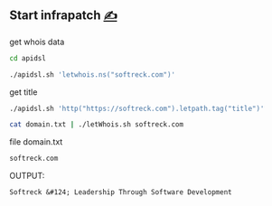 
## Start infrapatch [<span style='font-size:20px;'>&#x270D;</span>](https://github.com/infrapatch/bash/edit/main/DOCS/START.md)


get whois data

```bash
cd apidsl
```

```bash
./apidsl.sh 'letwhois.ns("softreck.com")'
```
get title

```bash
./apidsl.sh 'http("https://softreck.com").letpath.tag("title")'
```

```bash
cat domain.txt | ./letWhois.sh softreck.com
```

file domain.txt
```bash
softreck.com
```

OUTPUT:

    Softreck &#124; Leadership Through Software Development

